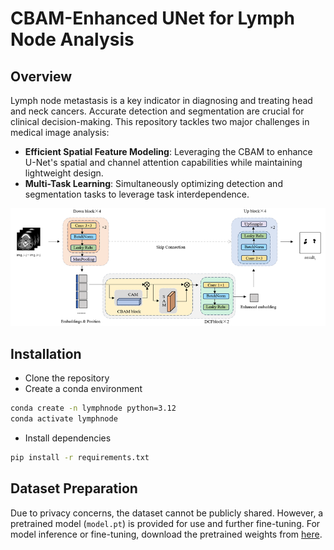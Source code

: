 # CBAM-Enhanced UNet for Lymph Node Analysis

## Overview

Lymph node metastasis is a key indicator in diagnosing and treating head and neck cancers. Accurate detection and segmentation are crucial for clinical decision-making. This repository tackles two major challenges in medical image analysis:

- **Efficient Spatial Feature Modeling**: Leveraging the CBAM to enhance U-Net's spatial and channel attention capabilities while maintaining lightweight design.
- **Multi-Task Learning**: Simultaneously optimizing detection and segmentation tasks to leverage task interdependence.

<p align="center">
<img src="./img/intro.png">
</p>

## Installation

- Clone the repository
- Create a conda environment
```bash
conda create -n lymphnode python=3.12
conda activate lymphnode
```
- Install dependencies
```bash
pip install -r requirements.txt
```

## Dataset Preparation

Due to privacy concerns, the dataset cannot be publicly shared. However, a pretrained model (`model.pt`) is provided for use and further fine-tuning. For model inference or fine-tuning, download the pretrained weights from [here](https://www.kaggle.com/datasets/lyrua0426/lymphnode/settings).